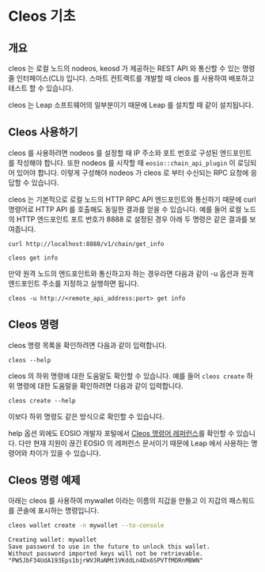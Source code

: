 # Cleos 기초

## 개요

cleos 는 로컬 노드의 nodeos, keosd 가 제공하는 REST API 와 통신할 수 있는 명령줄 인터페이스(CLI) 입니다. 스마트 컨트랙트를 개발할 때 cleos 를 사용하여 배포하고 테스트 할 수 있습니다.

cleos 는 Leap 소프트웨어의 일부분이기 때문에 Leap 를 설치할 때 같이 설치됩니다.

## Cleos 사용하기

cleos 를 사용하려면 nodeos 를 설정할 때 IP 주소와 포트 번호로 구성된 엔드포인트를 작성해야 합니다. 또한  nodeos 를 시작할 때 `eosio::chain_api_plugin` 이 로딩되어 있어야 합니다. 이렇게 구성해야 nodeos 가 cleos 로 부터 수신되는 RPC 요청에 응답할 수 있습니다.

cleos 는 기본적으로 로컬 노드의 HTTP RPC API 엔드포인트와 통신하기 때문에 curl 명령어로 HTTP API 를 호출해도 동일한 결과를 얻을 수 있습니다. 예를 들어 로컬 노드의 HTTP 엔드포인트 포트 번호가 8888 로 설정된 경우 아래 두 명령은 같은 결과를 보여줍니다.

```
curl http://localhost:8888/v1/chain/get_info
```

```
cleos get info
```

만약 원격 노드의 엔드포인트와 통신하고자 하는 경우라면 다음과 같이 -u 옵션과 원격 엔드포인트 주소를 지정하고 실행하면 됩니다.

```
cleos -u http://<remote_api_address:port> get info
```

## Cleos 명령

cleos 명령 목록을 확인하려면 다음과 같이 입력합니다.

```
cleos --help
```

cleos 의 하위 명령에 대한 도움말도 확인할 수 있습니다. 예를 들어 `cleos create` 하위 명령에 대한 도움말을 확인하려면 다음과 같이 입력합니다.

```
cleos create --help
```

이보다 하위 명령도 같은 방식으로 확인할 수 있습니다.

help 옵션 외에도 EOSIO 개발자 포털에서 [Cleos 명령어 레퍼런스](https://developers.eos.io/manuals/eos/latest/cleos/command-reference/index)를 확인할 수 있습니다. 다만 현재 지원이 끊긴 EOSIO 의 레퍼런스 문서이기 때문에 Leap 에서 사용하는 명령어와 차이가 있을 수 있습니다.

## Cleos 명령 예제

아래는 cleos 를 사용하여 mywallet 이라는 이름의 지갑을 만들고 이 지갑의 패스워드를 콘솔에 표시하는 명령입니다.

```bash
cleos wallet create -n mywallet --to-console
```

```
Creating wallet: mywallet
Save password to use in the future to unlock this wallet.
Without password imported keys will not be retrievable.
"PW5JbF34UdA193Eps1bjrWVJRaNMt1VKddLn4Dx6SPVTfMDRnMBWN"
```
